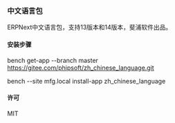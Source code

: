 ### 中文语言包
ERPNext中文语言包，支持13版本和14版本，斐浦软件出品。

#### 安装步骤
bench get-app --branch master https://gitee.com/phipsoft/zh_chinese_language.git

bench --site mfg.local install-app zh_chinese_language

#### 许可

MIT